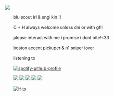 ![](https://64.media.tumblr.com/4be8af2714527430b0ca0453a0d40990/99a13730feb13918-18/s400x600/2be648b1e14baf58577d6661a32ba28d3a8db1a6.gifv)

　　blu scout irl & engi kin !!

　　C + H always welcome unless dni or with gf!!

　　please interact with me i promise i dont bite!<33
  
　　boston accent pickuper & n1 sniper lover

　　listening to 

　　[![spotify-github-profile](https://spotify-github-profile.vercel.app/api/view?uid=314qe42uxwm4h2kxo4lllwhihlvu&cover_image=true&theme=natemoo-re&show_offline=false&background_color=121212&interchange=true&bar_color=e65761&bar_color_cover=false)](https://spotify-github-profile.vercel.app/api/view?uid=314qe42uxwm4h2kxo4lllwhihlvu&redirect=true) 

　　![](https://files.catbox.moe/s6vib2.gif) ![](https://files.catbox.moe/963c6p.png) ![](https://files.catbox.moe/obyqiw.gif) ![](https://files.catbox.moe/4zdsrg.png) ![](https://files.catbox.moe/dga7pq.gif)

　　[![Hits](https://hits.seeyoufarm.com/api/count/incr/badge.svg?url=https%3A%2F%2Fgithub.com%2Fgjbae1212%2Fhit-counter&count_bg=%23000000&title_bg=%238B4548&icon=&icon_color=%23E7E7E7&title=visits&edge_flat=true)](https://hits.seeyoufarm.com)
